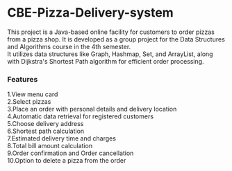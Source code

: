 # CBE-Pizza-Delivery-system
This project is a Java-based online facility for customers to order pizzas from a pizza shop. It is developed as a group project for the Data Structures and Algorithms course in the 4th semester. <br>
It utilizes data structures like Graph, Hashmap, Set, and ArrayList, along with Dijkstra's Shortest Path algorithm for efficient order processing.

### Features
1.View menu card<br>
2.Select pizzas<br>
3.Place an order with personal details and delivery location<br>
4.Automatic data retrieval for registered customers<br>
5.Choose delivery address<br>
6.Shortest path calculation<br>
7.Estimated delivery time and charges<br>
8.Total bill amount calculation<br>
9.Order confirmation and Order cancellation<br>
10.Option to delete a pizza from the order<br>
